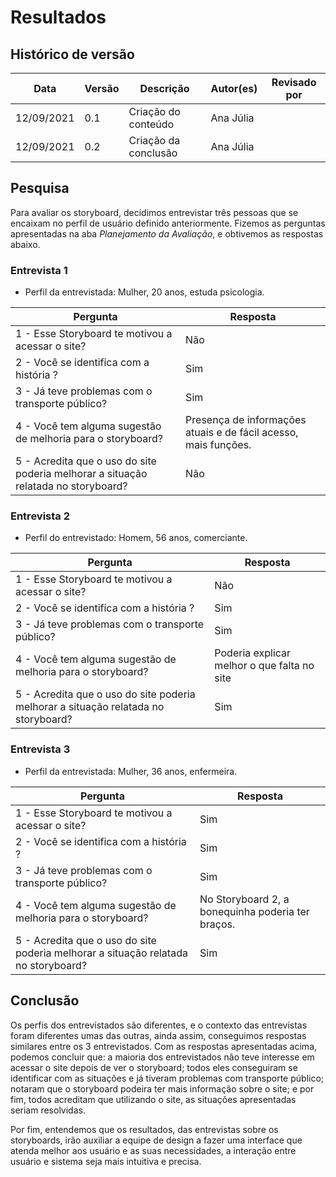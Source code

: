 # Resultados

## Histórico de versão
Data | Versão | Descrição | Autor(es)|Revisado por
--|--|--|--|--
12/09/2021 | 0.1 | Criação do conteúdo | Ana Júlia | |
12/09/2021 | 0.2 | Criação da conclusão | Ana Júlia | |

## Pesquisa
Para avaliar os storyboard, decidimos entrevistar três pessoas que se encaixam no perfil de usuário definido anteriormente. Fizemos as perguntas apresentadas na aba *Planejamento da Avaliação*, e obtivemos as respostas abaixo.

### Entrevista 1
* Perfil da entrevistada: Mulher, 20 anos, estuda psicologia.

Pergunta | Resposta
--|--|
1 - Esse Storyboard te motivou a acessar o site? | Não | 
2 - Você se identifica com a história ? | Sim
3 - Já teve problemas com o transporte público?| Sim
4 - Você tem alguma sugestão de melhoria para o storyboard?| Presença de informações atuais e de fácil acesso, mais funções. |
5 - Acredita que o uso do site poderia melhorar a situação relatada no storyboard?|Não

### Entrevista 2
* Perfil do entrevistado: Homem, 56 anos, comerciante.

Pergunta | Resposta
--|--|
1 - Esse Storyboard te motivou a acessar o site? | Não | 
2 - Você se identifica com a história ? | Sim |
3 - Já teve problemas com o transporte público?| Sim |
4 - Você tem alguma sugestão de melhoria para o storyboard?| Poderia explicar melhor o que falta no site|
5 - Acredita que o uso do site poderia melhorar a situação relatada no storyboard?| Sim |

### Entrevista 3
* Perfil da entrevistada: Mulher, 36 anos, enfermeira.

Pergunta | Resposta
--|--|
1 - Esse Storyboard te motivou a acessar o site? | Sim | 
2 - Você se identifica com a história ? | Sim |
3 - Já teve problemas com o transporte público?| Sim |
4 - Você tem alguma sugestão de melhoria para o storyboard?| No Storyboard 2, a bonequinha poderia ter braços. |
5 - Acredita que o uso do site poderia melhorar a situação relatada no storyboard?| Sim |

## Conclusão
Os perfis dos entrevistados são diferentes, e o contexto das entrevistas foram diferentes umas das outras, ainda assim, conseguimos respostas similares entre os 3 entrevistados. 
Com as respostas apresentadas acima, podemos concluir que: a maioria dos entrevistados não teve interesse em acessar o site depois de ver o storyboard; todos eles conseguiram se identificar com as situações e já tiveram problemas com transporte público; notaram que o storyboard podeira ter mais informação sobre o site; e por fim, todos acreditam que utilizando o site, as situações apresentadas seriam resolvidas. 

Por fim, entendemos que os resultados, das entrevistas sobre os storyboards, irão auxiliar a equipe de design a fazer uma interface que atenda melhor aos usuário e as suas necessidades, a interação entre usuário e sistema seja mais intuitiva e precisa.
